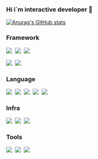 ### Hi i`m interactive developer 👋

[![Anurag's GitHub stats](https://github-readme-stats.vercel.app/api?username=strong1133&show_icons=true&theme=tokyonight)](https://github.com/anuraghazra/github-readme-stats)

### Framework
<img src="https://img.shields.io/badge/Node.js-339933?style=flat-round&logo=Node.js&logoColor=white"/></a>&nbsp;
<img src="https://img.shields.io/badge/NestJS-E0234E?style=flat-round&logo=NestJS&logoColor=white"/></a>&nbsp;
<img src="https://img.shields.io/badge/Flutter-02569B?style=flat-round&logo=Flutter&logoColor=white"/></a>&nbsp;

<img src="https://img.shields.io/badge/SpringBoot-6DB33F?style=flat-round&logo=SpringBoot&logoColor=white"/></a>&nbsp;
<img src="https://img.shields.io/badge/Flask-000000?style=flat-round&logo=Flask&logoColor=white"/></a>&nbsp;


### Language
<img src="https://img.shields.io/badge/JavaScript-F7DF1E?style=flat-round&logo=JavaScript&logoColor=white"/></a>&nbsp;
<img src="https://img.shields.io/badge/TypeScript-3178C6?style=flat-round&logo=TypeScript&logoColor=white"/></a>&nbsp;
<img src="https://img.shields.io/badge/Dart-0175C2?style=flat-round&logo=Dart&logoColor=white"/></a>&nbsp;
<img src="https://img.shields.io/badge/Java-007396?style=flat-round&logo=Java&logoColor=black"/></a>&nbsp;
<img src="https://img.shields.io/badge/Python-3766AB?style=flat-round&logo=Python&logoColor=white"/></a>&nbsp;

### Infra
<img src="https://img.shields.io/badge/Docker-2496ED?style=flat-round&logo=Docker&logoColor=white"/></a>&nbsp;
<img src="https://img.shields.io/badge/NGINX-009639?style=flat-round&logo=NGINX&logoColor=white"/></a>&nbsp;
<img src="https://img.shields.io/badge/Jenkins-D24939?style=flat-round&logo=Jenkins&logoColor=white"/></a>&nbsp;


### Tools
<img src="https://img.shields.io/badge/VSCode-000000?style=flat-round&logo=Visual Studio Code&logoColor=white"/></a>&nbsp;
<img src="https://img.shields.io/badge/IntelliJ IDEA-000000?style=flat-round&logo=IntelliJ IDEA&logoColor=white"/></a>&nbsp;
<img src="https://img.shields.io/badge/PyCharm-000000?style=flat-round&logo=PyCharm&logoColor=white"/></a>&nbsp;



